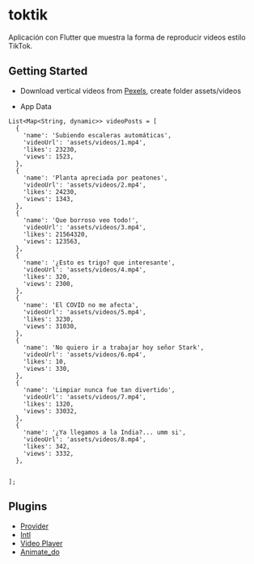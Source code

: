 # toktik

Aplicación con Flutter que muestra la forma de reproducir videos estilo TikTok.

## Getting Started

- Download vertical videos from [Pexels](https://www.pexels.com/search/videos/vertical/), create folder assets/videos

- App Data
```
List<Map<String, dynamic>> videoPosts = [
  {
    'name': 'Subiendo escaleras automáticas',
    'videoUrl': 'assets/videos/1.mp4',
    'likes': 23230,
    'views': 1523,
  },
  {
    'name': 'Planta apreciada por peatones',
    'videoUrl': 'assets/videos/2.mp4',
    'likes': 24230,
    'views': 1343,
  },
  {
    'name': 'Que borroso veo todo!',
    'videoUrl': 'assets/videos/3.mp4',
    'likes': 21564320,
    'views': 123563,
  },
  {
    'name': '¿Esto es trigo? que interesante',
    'videoUrl': 'assets/videos/4.mp4',
    'likes': 320,
    'views': 2300,
  },
  {
    'name': 'El COVID no me afecta',
    'videoUrl': 'assets/videos/5.mp4',
    'likes': 3230,
    'views': 31030,
  },
  {
    'name': 'No quiero ir a trabajar hoy señor Stark',
    'videoUrl': 'assets/videos/6.mp4',
    'likes': 10,
    'views': 330,
  },
  {
    'name': 'Limpiar nunca fue tan divertido',
    'videoUrl': 'assets/videos/7.mp4',
    'likes': 1320,
    'views': 33032,
  },
  {
    'name': '¿Ya llegamos a la India?... umm si',
    'videoUrl': 'assets/videos/8.mp4',
    'likes': 342,
    'views': 3332,
  },


];
```

## Plugins

- [Provider](https://pub.dev/packages/provider)
- [Intl](https://pub.dev/packages/intl)
- [Video Player](https://pub.dev/packages/video_player)
- [Animate_do](https://pub.dev/packages/animate_do)